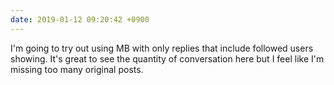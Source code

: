 ```yaml
---
date: 2019-01-12 09:20:42 +0900
---
```

I'm going to try out using MB with only replies that include followed users showing. It's great to see the quantity of conversation here but I feel like I'm missing too many original posts.
